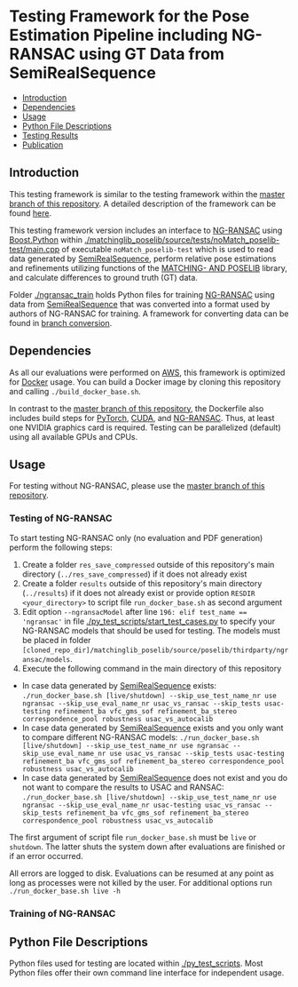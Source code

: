 # Testing Framework for the Pose Estimation Pipeline including NG-RANSAC using GT Data from SemiRealSequence

- [Introduction](#introduction)
- [Dependencies](#dependencies)
- [Usage](#usage)
- [Python File Descriptions](#files)
- [Testing Results](#results)
- [Publication](#publication)

## Introduction <a name="introduction"></a>

This testing framework is similar to the testing framework within the [master branch of this repository](https://github.com/josefmaierfl/autocalib_test_package/tree/master).
A detailed description of the framework can be found [here](https://github.com/josefmaierfl/autocalib_test_package/tree/master).

This testing framework version includes an interface to [NG-RANSAC](https://github.com/josefmaierfl/autocalib_test_package/tree/ngransac) using [Boost.Python](https://www.boost.org/doc/libs/1_74_0/libs/python/doc/html/index.html) within [./matchinglib_poselib/source/tests/noMatch_poselib-test/main.cpp](./matchinglib_poselib/source/tests/noMatch_poselib-test/main.cpp) of executable `noMatch_poselib-test` which is used to read data generated by [SemiRealSequence](https://github.com/josefmaierfl/SemiRealSequence), perform relative pose estimations and refinements utilizing functions of the [MATCHING- AND POSELIB](https://github.com/josefmaierfl/matchinglib_poselib) library, and calculate differences to ground truth (GT) data.

Folder [./ngransac_train](./ngransac_train) holds Python files for training [NG-RANSAC](https://github.com/josefmaierfl/autocalib_test_package/tree/ngransac) using data from [SemiRealSequence](https://github.com/josefmaierfl/SemiRealSequence) that was converted into a format used by authors of NG-RANSAC for training.
A framework for converting data can be found in [branch conversion](https://github.com/josefmaierfl/autocalib_test_package/tree/conversion).

## Dependencies <a name="dependencies"></a>

As all our evaluations were performed on [AWS](https://aws.amazon.com/), this framework is optimized for [Docker](https://docs.docker.com/get-docker/) usage.
You can build a Docker image by cloning this repository and calling `./build_docker_base.sh`.

In contrast to the [master branch of this repository](https://github.com/josefmaierfl/autocalib_test_package/tree/master), the Dockerfile also includes build steps for [PyTorch](https://pytorch.org/), [CUDA](https://developer.nvidia.com/cuda-zone), and [NG-RANSAC](https://github.com/josefmaierfl/autocalib_test_package/tree/ngransac).
Thus, at least one NVIDIA graphics card is required.
Testing can be parallelized (default) using all available GPUs and CPUs.

## Usage <a name="usage"></a>

For testing without NG-RANSAC, please use the [master branch of this repository](https://github.com/josefmaierfl/autocalib_test_package/tree/master).

### Testing of NG-RANSAC

To start testing NG-RANSAC only (no evaluation and PDF generation) perform the following steps:
1. Create a folder `res_save_compressed` outside of this repository's main directory (`../res_save_compressed`) if it does not already exist
2. Create a folder `results` outside of this repository's main directory (`../results`) if it does not already exist or provide option `RESDIR <your_directory>`  to script file `run_docker_base.sh` as second argument
3. Edit option `--ngransacModel` after line `196: elif test_name == 'ngransac'` in file [./py_test_scripts/start_test_cases.py](./py_test_scripts/start_test_cases.py) to specify your NG-RANSAC models that should be used for testing. The models must be placed in folder `[cloned_repo_dir]/matchinglib_poselib/source/poselib/thirdparty/ngransac/models`.
4. Execute the following command in the main directory of this repository
  * In case data generated by [SemiRealSequence](https://github.com/josefmaierfl/SemiRealSequence) exists: `./run_docker_base.sh [live/shutdown] --skip_use_test_name_nr use ngransac --skip_use_eval_name_nr usac_vs_ransac --skip_tests usac-testing refinement_ba vfc_gms_sof refinement_ba_stereo correspondence_pool robustness usac_vs_autocalib`
  * In case data generated by [SemiRealSequence](https://github.com/josefmaierfl/SemiRealSequence) exists and you only want to compare different NG-RANSAC models: `./run_docker_base.sh [live/shutdown] --skip_use_test_name_nr use ngransac --skip_use_eval_name_nr use usac_vs_ransac --skip_tests usac-testing refinement_ba vfc_gms_sof refinement_ba_stereo correspondence_pool robustness usac_vs_autocalib`
  * In case data generated by [SemiRealSequence](https://github.com/josefmaierfl/SemiRealSequence) does not exist and you do not want to compare the results to USAC and RANSAC: `./run_docker_base.sh [live/shutdown] --skip_use_test_name_nr use ngransac --skip_use_eval_name_nr usac-testing usac_vs_ransac --skip_tests refinement_ba vfc_gms_sof refinement_ba_stereo correspondence_pool robustness usac_vs_autocalib`

The first argument of script file `run_docker_base.sh` must be `live` or `shutdown`.
The latter shuts the system down after evaluations are finished or if an error occurred.

All errors are logged to disk.
Evaluations can be resumed at any point as long as processes were not killed by the user.
For additional options run `./run_docker_base.sh live -h`

### Training of NG-RANSAC

## Python File Descriptions <a name="files"></a>

Python files used for testing are located within [./py_test_scripts](./py_test_scripts).
Most Python files offer their own command line interface for independent usage.
